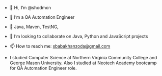 - 👋 Hi, I’m @shodmon
- 👀 I’m a QA Automation Engineer
- 🌱 Java, Maven, TestNG, 
- 💞️ I’m looking to collaborate on Java, Python and JavaScript projects
- 📫 How to reach me: sbabakhanzoda@gmail.com

- I studied Computer Science at Northern Virginia Community College and George Mason University. Also I studied at Neotech Academy bootcamp for QA Automation Engineer role.

<!---
shodmon/shodmon is a ✨ special ✨ repository because its `README.md` (this file) appears on your GitHub profile.
You can click the Preview link to take a look at your changes.
--->
